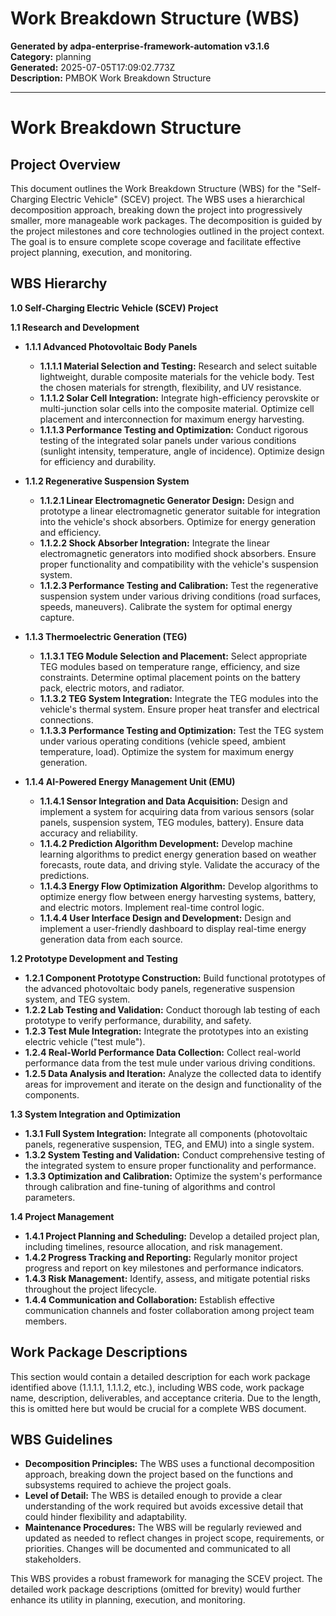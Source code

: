 # Work Breakdown Structure (WBS)

**Generated by adpa-enterprise-framework-automation v3.1.6**  
**Category:** planning  
**Generated:** 2025-07-05T17:09:02.773Z  
**Description:** PMBOK Work Breakdown Structure

---

# Work Breakdown Structure

## Project Overview

This document outlines the Work Breakdown Structure (WBS) for the "Self-Charging Electric Vehicle" (SCEV) project.  The WBS uses a hierarchical decomposition approach, breaking down the project into progressively smaller, more manageable work packages.  The decomposition is guided by the project milestones and core technologies outlined in the project context.  The goal is to ensure complete scope coverage and facilitate effective project planning, execution, and monitoring.

## WBS Hierarchy

**1.0 Self-Charging Electric Vehicle (SCEV) Project**

**1.1 Research and Development**

*   **1.1.1 Advanced Photovoltaic Body Panels**
    *   **1.1.1.1 Material Selection and Testing:** Research and select suitable lightweight, durable composite materials for the vehicle body.  Test the chosen materials for strength, flexibility, and UV resistance.
    *   **1.1.1.2 Solar Cell Integration:** Integrate high-efficiency perovskite or multi-junction solar cells into the composite material.  Optimize cell placement and interconnection for maximum energy harvesting.
    *   **1.1.1.3 Performance Testing and Optimization:** Conduct rigorous testing of the integrated solar panels under various conditions (sunlight intensity, temperature, angle of incidence).  Optimize design for efficiency and durability.

*   **1.1.2 Regenerative Suspension System**
    *   **1.1.2.1 Linear Electromagnetic Generator Design:** Design and prototype a linear electromagnetic generator suitable for integration into the vehicle's shock absorbers.  Optimize for energy generation and efficiency.
    *   **1.1.2.2 Shock Absorber Integration:** Integrate the linear electromagnetic generators into modified shock absorbers.  Ensure proper functionality and compatibility with the vehicle's suspension system.
    *   **1.1.2.3 Performance Testing and Calibration:** Test the regenerative suspension system under various driving conditions (road surfaces, speeds, maneuvers).  Calibrate the system for optimal energy capture.

*   **1.1.3 Thermoelectric Generation (TEG)**
    *   **1.1.3.1 TEG Module Selection and Placement:** Select appropriate TEG modules based on temperature range, efficiency, and size constraints.  Determine optimal placement points on the battery pack, electric motors, and radiator.
    *   **1.1.3.2 TEG System Integration:** Integrate the TEG modules into the vehicle's thermal system.  Ensure proper heat transfer and electrical connections.
    *   **1.1.3.3 Performance Testing and Optimization:** Test the TEG system under various operating conditions (vehicle speed, ambient temperature, load).  Optimize the system for maximum energy generation.

*   **1.1.4 AI-Powered Energy Management Unit (EMU)**
    *   **1.1.4.1 Sensor Integration and Data Acquisition:** Design and implement a system for acquiring data from various sensors (solar panels, suspension system, TEG modules, battery).  Ensure data accuracy and reliability.
    *   **1.1.4.2 Prediction Algorithm Development:** Develop machine learning algorithms to predict energy generation based on weather forecasts, route data, and driving style.  Validate the accuracy of the predictions.
    *   **1.1.4.3 Energy Flow Optimization Algorithm:** Develop algorithms to optimize energy flow between energy harvesting systems, battery, and electric motors.  Implement real-time control logic.
    *   **1.1.4.4 User Interface Design and Development:** Design and implement a user-friendly dashboard to display real-time energy generation data from each source.

**1.2 Prototype Development and Testing**

*   **1.2.1 Component Prototype Construction:** Build functional prototypes of the advanced photovoltaic body panels, regenerative suspension system, and TEG system.
*   **1.2.2 Lab Testing and Validation:** Conduct thorough lab testing of each prototype to verify performance, durability, and safety.
*   **1.2.3 Test Mule Integration:** Integrate the prototypes into an existing electric vehicle ("test mule").
*   **1.2.4 Real-World Performance Data Collection:** Collect real-world performance data from the test mule under various driving conditions.
*   **1.2.5 Data Analysis and Iteration:** Analyze the collected data to identify areas for improvement and iterate on the design and functionality of the components.

**1.3 System Integration and Optimization**

*   **1.3.1 Full System Integration:** Integrate all components (photovoltaic panels, regenerative suspension, TEG, and EMU) into a single system.
*   **1.3.2 System Testing and Validation:** Conduct comprehensive testing of the integrated system to ensure proper functionality and performance.
*   **1.3.3 Optimization and Calibration:** Optimize the system's performance through calibration and fine-tuning of algorithms and control parameters.

**1.4 Project Management**

*   **1.4.1 Project Planning and Scheduling:** Develop a detailed project plan, including timelines, resource allocation, and risk management.
*   **1.4.2 Progress Tracking and Reporting:** Regularly monitor project progress and report on key milestones and performance indicators.
*   **1.4.3 Risk Management:** Identify, assess, and mitigate potential risks throughout the project lifecycle.
*   **1.4.4 Communication and Collaboration:** Establish effective communication channels and foster collaboration among project team members.


## Work Package Descriptions

This section would contain a detailed description for each work package identified above (1.1.1.1, 1.1.1.2, etc.), including WBS code, work package name, description, deliverables, and acceptance criteria.  Due to the length, this is omitted here but would be crucial for a complete WBS document.


## WBS Guidelines

*   **Decomposition Principles:** The WBS uses a functional decomposition approach, breaking down the project based on the functions and subsystems required to achieve the project goals.
*   **Level of Detail:** The WBS is detailed enough to provide a clear understanding of the work required but avoids excessive detail that could hinder flexibility and adaptability.
*   **Maintenance Procedures:** The WBS will be regularly reviewed and updated as needed to reflect changes in project scope, requirements, or priorities.  Changes will be documented and communicated to all stakeholders.


This WBS provides a robust framework for managing the SCEV project.  The detailed work package descriptions (omitted for brevity) would further enhance its utility in planning, execution, and monitoring.
